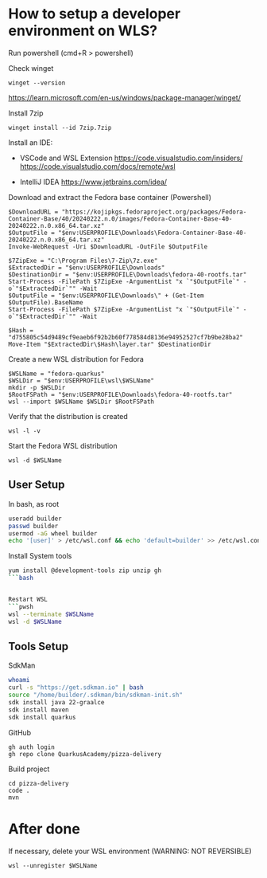 # How to setup a developer environment on WLS?
Run powershell (cmd+R > powershell)

Check winget
```
winget --version
```
https://learn.microsoft.com/en-us/windows/package-manager/winget/

Install 7zip
```
winget install --id 7zip.7zip
```

Install an IDE:
* VSCode and WSL Extension
https://code.visualstudio.com/insiders/
https://code.visualstudio.com/docs/remote/wsl

* IntelliJ IDEA
https://www.jetbrains.com/idea/


Download and extract the Fedora base container (Powershell)
```pwsh
$DownloadURL = "https://kojipkgs.fedoraproject.org/packages/Fedora-Container-Base/40/20240222.n.0/images/Fedora-Container-Base-40-20240222.n.0.x86_64.tar.xz"
$OutputFile = "$env:USERPROFILE\Downloads\Fedora-Container-Base-40-20240222.n.0.x86_64.tar.xz"
Invoke-WebRequest -Uri $DownloadURL -OutFile $OutputFile

$7ZipExe = "C:\Program Files\7-Zip\7z.exe"
$ExtractedDir = "$env:USERPROFILE\Downloads"
$DestinationDir = "$env:USERPROFILE\Downloads\fedora-40-rootfs.tar"
Start-Process -FilePath $7ZipExe -ArgumentList "x `"$OutputFile`" -o`"$ExtractedDir`"" -Wait
$OutputFile = "$env:USERPROFILE\Downloads\" + (Get-Item $OutputFile).BaseName
Start-Process -FilePath $7ZipExe -ArgumentList "x `"$OutputFile`" -o`"$ExtractedDir`"" -Wait

$Hash = "d755805c54d9489cf9eaeb6f92b2b60f778584d8136e94952527cf7b9be28ba2"
Move-Item "$ExtractedDir\$Hash\layer.tar" $DestinationDir
```

Create a new WSL distribution for Fedora
```pwsh
$WSLName = "fedora-quarkus" 
$WSLDir = "$env:USERPROFILE\wsl\$WSLName"
mkdir -p $WSLDir
$RootFSPath = "$env:USERPROFILE\Downloads\fedora-40-rootfs.tar"
wsl --import $WSLName $WSLDir $RootFSPath
```

Verify that the distribution is created
```pwsh
wsl -l -v
```

Start the Fedora WSL distribution
```pwsh
wsl -d $WSLName
```

## User Setup
In bash, as root

```bash
useradd builder
passwd builder
usermod -aG wheel builder
echo '[user]' > /etc/wsl.conf && echo 'default=builder' >> /etc/wsl.conf
```

Install System tools
```bash
yum install @development-tools zip unzip gh
```bash


Restart WSL
```pwsh
wsl --terminate $WSLName
wsl -d $WSLName
```


## Tools Setup

SdkMan
```bash
whoami
curl -s "https://get.sdkman.io" | bash
source "/home/builder/.sdkman/bin/sdkman-init.sh"
sdk install java 22-graalce
sdk install maven
sdk install quarkus
```

GitHub
```
gh auth login
gh repo clone QuarkusAcademy/pizza-delivery
```

Build project
```
cd pizza-delivery
code .
mvn
```


# After done
If necessary, delete your WSL environment (WARNING: NOT REVERSIBLE)
```pwsh
wsl --unregister $WSLName
```